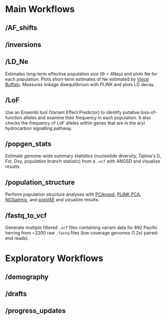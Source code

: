 # Main Workflows
## /AF_shifts
## /inversions
## /LD_Ne
Estimates long-term effective population size (Ө = 4Neµ) and plots Ne for each population. Plots short-term estimates of Ne estimated by [Vince Buffalo](https://vincebuffalo.com/). Measures linkage disequilibrium with PLINK and plots LD decay.
## /LoF
Use an Ensembl tool (Variant Effect Predictor) to identify putative loss-of-function alleles and examine their frequency in each population. It also checks the frequency of LoF alleles within genes that are in the aryl hydrocarbon signalling pathway. 
## /popgen_stats
Estimate genome-wide summary statistics (nucleotide diversity, Tajima's D, Fst, Dxy, population branch statistic) from a `.vcf` with ANGSD and visualize results.
## /population_structure
Perform population structure analyses with [PCAngsd](http://www.popgen.dk/software/index.php/PCAngsd),
[PLINK PCA](https://www.cog-genomics.org/plink/1.9/strat), [NGSadmix](http://www.popgen.dk/software/index.php/NgsAdmix), and [popVAE](https://github.com/kr-colab/popvae) and vizualize results.
## /fastq_to_vcf
Generate multiple filtered `.vcf` files containing variant data for 892 Pacific herring from ~2200 raw `.fastq` files (low coverage genomes (1.2x) paired-end reads).

# Exploratory Workflows
## /demography
## /drafts
## /progress_updates
